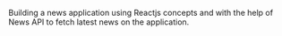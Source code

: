 Building a news application using Reactjs concepts and with the help of News API to fetch latest news on the application. 
